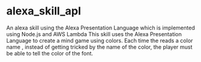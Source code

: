 # alexa_skill_apl
An alexa skill using the Alexa Presentation Language which is implemented using Node.js and AWS Lambda
This skill uses the Alexa Presentation Language to create a mind game using colors. Each time the reads a color name , instead of getting
tricked by the name of the color, the player must be able to tell the color of the font.  
